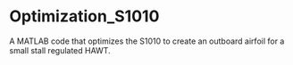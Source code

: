 # Optimization_S1010
A MATLAB code that optimizes the S1010 to create an outboard airfoil for a small stall regulated HAWT.
